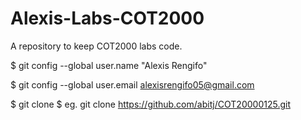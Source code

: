 # Alexis-Labs-COT2000
A repository to keep COT2000 labs code.

$ git config --global user.name "Alexis Rengifo"

$ git config --global user.email alexisrengifo05@gmail.com

$ git clone <repository-url>
$ eg. git clone https://github.com/abitj/COT20000125.git
